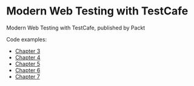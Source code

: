 # Modern Web Testing with TestCafe
Modern Web Testing with TestCafe, published by Packt

Code examples:
- [Chapter 3](https://github.com/PacktPublishing/Modern-Web-Testing-with-TestCafe/tree/master/ch3)
- [Chapter 4](https://github.com/PacktPublishing/Modern-Web-Testing-with-TestCafe/tree/master/ch4)
- [Chapter 5](https://github.com/PacktPublishing/Modern-Web-Testing-with-TestCafe/tree/master/ch5)
- [Chapter 6](https://github.com/PacktPublishing/Modern-Web-Testing-with-TestCafe/tree/master/ch6)
- [Chapter 7](https://github.com/PacktPublishing/Modern-Web-Testing-with-TestCafe/tree/master/ch7)

